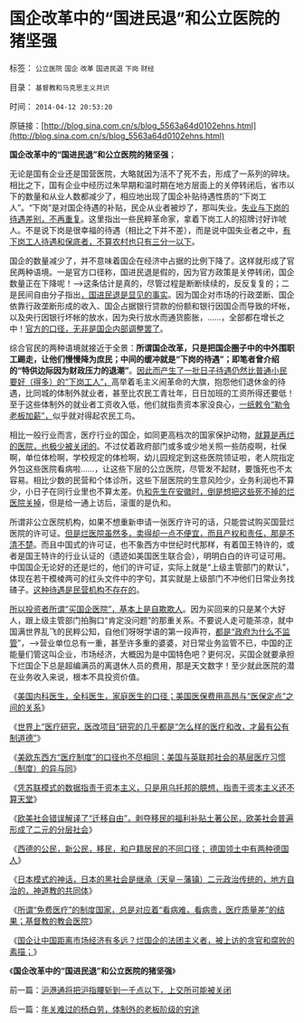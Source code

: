 # 国企改革中的“国进民退”和公立医院的猪坚强

标签： `公立医院` `国企` `改革` `国进民退` `下岗` `财经` 

目录： `基督教和马克思主义共识`

时间： `2014-04-12 20:53:20`

原链接：[http://blog.sina.com.cn/s/blog_5563a64d0102ehns.html](http://blog.sina.com.cn/s/blog_5563a64d0102ehns.html)

**国企改革中的“国进民退”和公立医院的猪坚强**；

无论是国有企业还是国营医院，大略就因为活不了死不去，形成了一系列的碎块。相比之下，国有企业中经历过朱早期和温时期在地方层面上的关停转闭后，省市以下的数量和从业人数都减少了，相应地出现了国企补贴待遇性质的“下岗工人”。“下岗”是对国企待遇的补贴，民企从业者被炒了，那叫失业。[失业与下岗的待遇差别，不再重复](../../../2009/7/30/小小特权之多乎哉？不多也！.md)。这里指出一些民粹革命家，拿着下岗工人的招牌讨好诈唬人。不是说下岗是很幸福的待遇（相比之下并不差），而是说中国失业者之中，[有下岗工人待遇和保底者，不算农村也只有三分一以下](../../../2009/7/30/身享特权不感恩来不知福.md)。

国企的数量减少了，并不意味着国企在经济中占据的比例下降了。这样就形成了官民两种语境。一是官方口径称，国进民退是假的，因为官方政策是关停转闭，国企数量正在下降呢！——>这条估计是真的，尽管过程是断断续续的，反反复复的；二是民间自由分子指出[，国进民退是显见的事实](../../../2013/11/28/“国进民退”不是为了逐利，&nbsp;独裁不是留恋利益.md)。因为国企对市场的行政垄断、国企依靠行政垄断形成的收入、国企占据银行贷款的份额和银行因国企而导致的坏帐，以及央行因银行坏帐的放水，因为央行放水而通货膨胀，……，全部都在增长之中！[官方的口径，无非是国企内部调整罢了](../../../2009/7/29/阻碍中国深入改革的最顽固利益集团.md)。

综合官民的两种语境就接近于全景：**所谓国企改革，只是把国企圈子中的中外围职工踢走，让他们慢慢降为庶民；中间的缓冲就是“下岗的待遇”；即笔者曾介绍的“特供边际因为财政压力的退潮”**。[因此而产生了一批日子待遇仍然比普通小民要好（得多）的“下岗工人”，](../../../2012/3/15/反思愚民打黑中的多数人暴政.md)高举着毛主义闹革命的大旗，抱怨他们退休金的待遇，比同城的体制外就业者，甚至比农民工青壮年，日日加班的工资所得还要低！至于这些体制外的就业者工资收入低，他们就指责资本家没良心，[一纸敕令“勒令老板加薪”，](../../../2014/4/10/“最低工资标准”等价于“加税，失业，劫贫济富”.md)似乎就对得起农民工鸟。

相比一般行业而言，医疗行业的国企，如同更高档次的国家保护动物，[就算是再烂的医院，也极少被关闭的](../../../2014/4/10/“取消非公医疗机构的价格管制”是医改以来最好的消息.md)。不过仗着政府部门或多或少地关照一些防疫啊，社保啊，单位体检啊，学校规定的体检啊，幼儿园规定到这些医院领证啦，老人院指定外包这些医院看病啦……，让这些下层的公立医院，尽管发不起财，要饿死也不太容易。相比少数的民营和个体诊所，这些下层医院的生意风险少，业务利润也不算少，小日子在同行业里也不算太差。仇[和先生在安徽时，倒是想把这些死不掉的烂医院关掉](../../../2010/7/14/公费医疗和公立医疗是医改巨障.md)，但是给一通上访后，滚蛋的是仇和。

所谓非公立医院机构，如果不想重新申请一张医疗许可的话，只能尝试购买国营烂医院的许可证。[但是烂医院虽然多，卖得却一点不便宜，而且产权和责任，那是不清不楚](../../../2009/1/27/荒唐的医疗公共产品说：“医疗之改”与“医保之改”.md)。而且中国式的许可证，也不象西方中世纪时代那样，有着国王特许的，或者是国王特许的行业认证的（遗迹如美国医生联合会），明明白白的许可证可用。中国国企无论好的还是烂的，他们的许可证，实际上就是“上级主管部门的默认”，体现在若干模棱两可的红头文件中的字句，其实就是上级部门不冲他们日常业务找碴子。[这种待遇是民营机构不存在的](../../../2009/8/7/生意难做，打肿脸充胖子的民营企业家.md)。

[所以投资者所谓“买国企医院”，基本上是自欺欺人](../../../2009/10/25/国企为什么无法重组.md)。因为买回来的只是某个大好人，跟上级主管部门拍胸口“肯定没问题”的那重关系。不要说人走可能茶凉，就中国满世界乱飞的民粹公知，自他们呀呀学语的第一段声符，[都是“政府为什么不监管](../../../2014/1/31/民粹出卖民众利益致“看病难，看病贵”的流程；.md)”，——>营业单位总有一重，甚至许多重的婆婆，对日常业务监管不已，中国的正能量们管这叫企业，市场经济，大概因为是中国特色吧？更何况，买国企就要承担下烂国企下总是超编满员的离退休人员的费用，那是天文数字！至少就此医院的潜在业务收入来说，根本不具投资价值。

《[美国内科医生，全科医生，家庭医生的口径；美国医保费用高昂与“医保定点”之间的关系](../../../2014/2/9/美国医生的口径，美国医保费用高昂与“医保定点”之间的关系.md)》

《[世界上“医疗研究，医改项目”研究的几乎都是“怎么样的医疗和改，才最有公有制道德”](../../../2014/2/15/为什么医改会成为全世界折腾“都解决不了”的大难题？.md)》

《[美欧东西方“医疗制度”的口径也不尽相同；美国与英联邦社会的基层医疗习惯（制度）的异与同](../../../2014/2/23/美欧东西方“医疗制度”的口径也不尽相同.md)》

《[凭苏联模式的数据指责于资本主义，只是用乌托邦的臆想，指责于资本主义还不算天堂](http://blog.sina.com.cn/s/blog_5563a64d0102egrt.html)》

《[欧美社会错误解译了“迁移自由”，剥夺移民的福利补贴土著公民，欧美社会普遍形成了二元的分层社会](http://blog.sina.com.cn/s/blog_5563a64d0102egtq.html)》

《[西德的公民，新公民，移民，和户籍居民的不同口径；
德国领土中有两种德国人](../../../2014/3/26/西德的公民，新公民，移民，和户籍居民的不同口径；.md)》

《[日本模式的神话，日本的黑社会是继承（天皇－藩镇）二元政治传统的，地方自治的，神道教的共同体](http://blog.sina.com.cn/s/blog_5563a64d0102ehds.html)》

《[所谓“免费医疗”的制度国家，总是对应着“看病难，看病贵，医疗质量差”的结果；基督教的教会医院](http://blog.sina.com.cn/s/blog_5563a64d0102ehhu.html)》

《[国企让中国距离市场经济有多远？烂国企的法团主义者，被上访的贪官和腐败的素描；](../../../2014/4/10/“取消非公医疗机构的价格管制”是医改以来最好的消息.md)》

《**国企改革中的“国进民退”和公立医院的猪坚强**》



前一篇：[沪港通将把沪指腰斩到一千点以下，上交所可能被关闭](http://blog.sina.com.cn/s/blog_5563a64d0102ehn9.html)

后一篇：[年关难过的杨白劳，体制外的老板阶级的穷途](http://blog.sina.com.cn/s/blog_5563a64d0102ehnt.html)